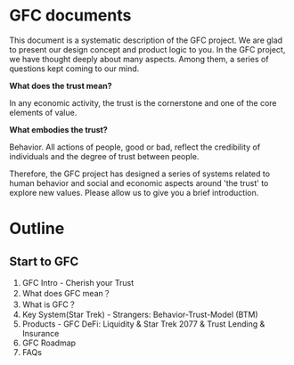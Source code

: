 # GFC documents
This document is a systematic description of the GFC project.
We are glad to present our design concept and product logic to you.
In the GFC project, we have thought deeply about many aspects.
Among them, a series of questions kept coming to our mind.

**What does the trust mean?**

In any economic activity, the trust is the cornerstone and one of the core elements of value.

**What embodies the trust?**

Behavior. All actions of people, good or bad, reflect the credibility of individuals and the degree of trust between people.

Therefore, the GFC project has designed a series of systems related to human behavior and social and economic aspects around 'the trust' to explore new values.
Please allow us to give you a brief introduction.

# Outline
## Start to GFC
1. GFC Intro - Cherish your Trust  
2. What does GFC mean？
3. What is GFC？ 
4. Key System(Star Trek) - Strangers: Behavior-Trust-Model (BTM)
5. Products - GFC DeFi: Liquidity & Star Trek 2077  & Trust Lending & Insurance
6. GFC Roadmap
7. FAQs
